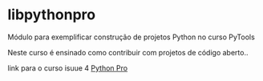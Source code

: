 # libpythonpro
Módulo para exemplificar construção de projetos Python no curso PyTools

Neste curso é ensinado como contribuir com projetos de código aberto..

link para o curso isuue 4  [Python Pro](https://github.com/ogpgit/libpythonpro)